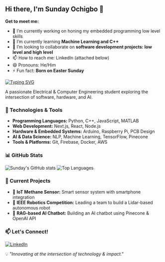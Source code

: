 
<!--
**sunday004/sunday004** is a ✨ _special_ ✨ repository because its `README.md` (this file) appears on your GitHub profile. -->

## Hi there, I'm Sunday Ochigbo 👋

**Get to meet me:**

- 🔭 I’m currently working on honing my embedded programming low level skills
- 🌱 I’m currently learning **Machine Learning and C++**
- 👯 I’m looking to collaborate on **software development projects: low level and high level**
- 📫 How to reach me: LinkedIn (attached below)
- 😄 Pronouns: He/Him
- ⚡ Fun fact: **Born on Easter Sunday**


[![Typing SVG](https://readme-typing-svg.herokuapp.com?font=Fira+Code&pause=1000&color=F75C7E&width=435&lines=Electrical+%26+Computer+Engineer;AI+%7C+Robotics+%7C+Web+Development;Innovating+with+Tech+%26+Impact)](https://git.io/typing-svg)

A passionate Electrical & Computer Engineering student exploring the intersection of software, hardware, and AI.

### 🔧 Technologies & Tools

- **Programming Languages:** Python, C++, JavaScript, MATLAB
- **Web Development:** Next.js, React, Node.js
- **Hardware & Embedded Systems:** Arduino, Raspberry Pi, PCB Design
- **AI & Data Science:** NLP, Machine Learning, TensorFlow, Pinecone
- **Tools & Platforms:** Git, Firebase, Docker, AWS

### 📊 GitHub Stats

![Sunday's GitHub stats](https://github-readme-stats.vercel.app/api?username=sunday004&show_icons=True&show=reviews,prs_merged,prs_merged_percentage)
![Top Languages](https://github-readme-stats.vercel.app/api/top-langs/?username=sunday004&show_icons=true&theme=radical&layout=compact)


### 🎯 Current Projects

- 📡 **IoT Methane Sensor:** Smart sensor system with smartphone integration
- 🤖 **IEEE Robotics Competition:** Leading a team to build a Lidar-based autonomous robot
- 📝 **RAG-based AI Chatbot:** Building an AI chatbot using Pinecone & OpenAI API


### 📫 Let's Connect!

[![LinkedIn](https://img.shields.io/badge/LinkedIn-Connect-blue?style=for-the-badge&logo=linkedin)](https://linkedin.com/in/sunday-ochigbo-a9b018240/)  


💡 *"Innovating at the intersection of technology & impact."*


